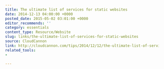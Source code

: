 ```yaml
---
title: The ultimate list of services for static websites
date: 2014-12-13 04:00:00 +0000
posted_date: 2015-05-02 03:01:00 +0000
editor_recommends: ''
category: essentials
content_type: Resource/Website
slug: links/the-ultimate-list-of-services-for-static-websites
source: CloudCannon
link: http://cloudcannon.com/tips/2014/12/12/the-ultimate-list-of-services-for-static-websites.html
related_tools:
- 

---
```

